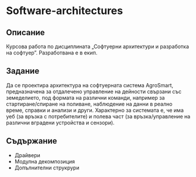 # Software-architectures
## Описание
Курсова работа по дисциплината „Софтуерни архитектури и разработка на софтуер”. Разработвана е в екип. 
## Задание
Да се проектира архитектура на софтуерната система AgroSmart, предназначена за отдалечено управление на дейности свързани със земеделието, под формата на различни команди, например за стартиране/спиране на поливане, наблюдение на данни в реално време, справки и анализи и други. Характерно за системата е, че има уеб (за връзка с потребителите) и полева част (за връзка/управление на различни вградени устройства и сензори).
## Съдържание
* Драйвери
* Модулна декомпозиция
* Допълнителни струкрури
